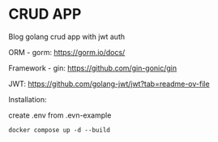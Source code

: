 # CRUD APP
Blog golang crud app with jwt auth

ORM - gorm:
https://gorm.io/docs/

Framework - gin:
https://github.com/gin-gonic/gin

JWT:
https://github.com/golang-jwt/jwt?tab=readme-ov-file

Installation:

create .env from .evn-example

``docker compose up -d --build``

